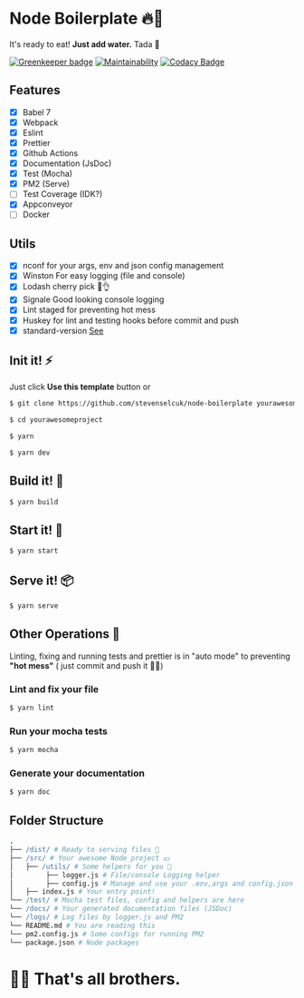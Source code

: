 # Node Boilerplate 🔥🥔

It's ready to eat! **Just add water.** Tada 🎉

[![Greenkeeper badge](https://badges.greenkeeper.io/stevenselcuk/node-boilerplate.svg)](https://greenkeeper.io/)
[![Maintainability](https://api.codeclimate.com/v1/badges/682d70d4b5ab5f71027f/maintainability)](https://codeclimate.com/github/stevenselcuk/node-boilerplate/maintainability)
[![Codacy Badge](https://api.codacy.com/project/badge/Grade/95180a62296048f59654554ea68a7fb8)](https://www.codacy.com/manual/stevenjselcuk/node-boilerplate?utm_source=github.com&utm_medium=referral&utm_content=stevenselcuk/node-boilerplate&utm_campaign=Badge_Grade)

## Features

- [x] Babel 7
- [x] Webpack
- [x] Eslint
- [x] Prettier
- [x] Github Actions
- [x] Documentation (JsDoc)
- [x] Test (Mocha)
- [x] PM2 (Serve)
- [ ] Test Coverage (IDK?)
- [x] Appconveyor
- [ ] Docker

## Utils

- [x] nconf for your args, env and json config management
- [x] Winston For easy logging (file and console)
- [x] Lodash cherry pick 🍒👌
- [x] Signale Good looking console logging
- [x] Lint staged for preventing hot mess
- [x] Huskey for lint and testing hooks before commit and push
- [x] standard-version [See](https://github.com/conventional-changelog/standard-version)

## Init it! ⚡️

Just click **Use this template** button or

```bash
$ git clone https://github.com/stevenselcuk/node-boilerplate yourawesomeproject

$ cd yourawesomeproject

$ yarn

$ yarn dev
```

## Build it! 🔧

```bash
$ yarn build
```

## Start it! 🍍

```bash
$ yarn start
```

## Serve it! 📦

```bash
$ yarn serve
```

## Other Operations 🤔

Linting, fixing and running tests and prettier is in "auto mode" to preventing **"hot mess"**
( just commit and push it 🤜🏻)

### Lint and fix your file

```bash
$ yarn lint
```

### Run your mocha tests

```bash
$ yarn mocha
```

### Generate your documentation

```bash
$ yarn doc
```

## Folder Structure

```coffee
.
├── /dist/ # Ready to serving files 🥘
├── /src/ # Your awesome Node project 💵
│   ├── /utils/ # Some helpers for you 👄
│        ├── logger.js # File/console Logging helper
│        ├── config.js # Manage and use your .env,args and config.json (Ready to use. Really)
│   ├── index.js # Your entry point!
└── /test/ # Mocha test files, config and helpers are here
└── /docs/ # Your generated documentation files (JSDoc)
└── /logs/ # Log files by logger.js and PM2
└── README.md # You are reading this
└── pm2.config.js # Some configs for running PM2
└── package.json # Node packages
```

# 🙌🏻 That's all brothers.
